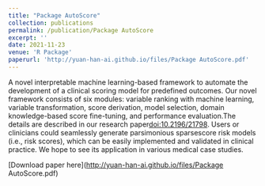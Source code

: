```yaml
---
title: "Package AutoScore"
collection: publications
permalink: /publication/Package AutoScore
excerpt: ''
date: 2021-11-23
venue: 'R Package'
paperurl: 'http://yuan-han-ai.github.io/files/Package AutoScore.pdf'
---
```

A novel interpretable machine learning-based framework to automate the development of a clinical scoring model for predefined outcomes. Our novel framework consists of six modules: variable ranking with machine learning, variable transformation, score derivation, model selection, domain knowledge-based score fine-tuning, and performance evaluation.The details are described in our research paper<doi:10.2196/21798>. Users or clinicians could seamlessly generate parsimonious sparsescore risk models (i.e., risk scores), which can be easily implemented and validated in clinical practice. We hope to see its application in various medical case studies.

[Download paper here](http://yuan-han-ai.github.io/files/Package AutoScore.pdf)